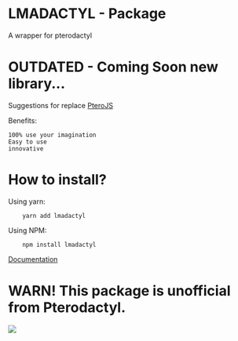 # LMADACTYL - Package
A wrapper for pterodactyl

# OUTDATED - Coming Soon new library...

 Suggestions for replace
[PteroJS](https://pteropackages.github.io/PteroJS/index.html)

Benefits:

    100% use your imagination 
    Easy to use
    innovative
# How to install?

Using yarn:

```
    yarn add lmadactyl
```
Using NPM:
```
    npm install lmadactyl
```
[Documentation](https://lmadactyl.js.org/)
# WARN! This package is unofficial from Pterodactyl.
<img src="https://packagequality.com/badge/lmadactyl.png"/>
